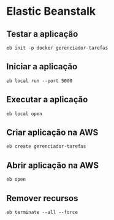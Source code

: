 # Elastic Beanstalk

## Testar a aplicação

    eb init -p docker gerenciador-tarefas

## Iniciar a aplicação

    eb local run --port 5000

## Executar a aplicação

    eb local open

## Criar aplicação na AWS 
    
    eb create gerenciador-tarefas

## Abrir aplicação na AWS

    eb open


## Remover recursos

    eb terminate --all --force
